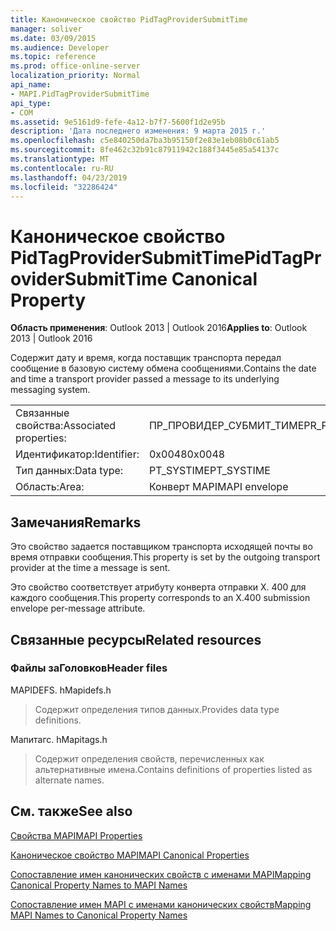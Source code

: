 ```yaml
---
title: Каноническое свойство PidTagProviderSubmitTime
manager: soliver
ms.date: 03/09/2015
ms.audience: Developer
ms.topic: reference
ms.prod: office-online-server
localization_priority: Normal
api_name:
- MAPI.PidTagProviderSubmitTime
api_type:
- COM
ms.assetid: 9e5161d9-fefe-4a12-b7f7-5600f1d2e95b
description: 'Дата последнего изменения: 9 марта 2015 г.'
ms.openlocfilehash: c5e840250da7ba3b95150f2e83e1eb08b0c61ab5
ms.sourcegitcommit: 8fe462c32b91c87911942c188f3445e85a54137c
ms.translationtype: MT
ms.contentlocale: ru-RU
ms.lasthandoff: 04/23/2019
ms.locfileid: "32286424"
---
```

# <a name="pidtagprovidersubmittime-canonical-property"></a><span data-ttu-id="6ccc4-103">Каноническое свойство PidTagProviderSubmitTime</span><span class="sxs-lookup"><span data-stu-id="6ccc4-103">PidTagProviderSubmitTime Canonical Property</span></span>

  
  
<span data-ttu-id="6ccc4-104">**Область применения**: Outlook 2013 | Outlook 2016</span><span class="sxs-lookup"><span data-stu-id="6ccc4-104">**Applies to**: Outlook 2013 | Outlook 2016</span></span> 
  
<span data-ttu-id="6ccc4-105">Содержит дату и время, когда поставщик транспорта передал сообщение в базовую систему обмена сообщениями.</span><span class="sxs-lookup"><span data-stu-id="6ccc4-105">Contains the date and time a transport provider passed a message to its underlying messaging system.</span></span>
  
|||
|:-----|:-----|
|<span data-ttu-id="6ccc4-106">Связанные свойства:</span><span class="sxs-lookup"><span data-stu-id="6ccc4-106">Associated properties:</span></span>  <br/> |<span data-ttu-id="6ccc4-107">ПР_ПРОВИДЕР_СУБМИТ_ТИМЕ</span><span class="sxs-lookup"><span data-stu-id="6ccc4-107">PR_PROVIDER_SUBMIT_TIME</span></span>  <br/> |
|<span data-ttu-id="6ccc4-108">Идентификатор:</span><span class="sxs-lookup"><span data-stu-id="6ccc4-108">Identifier:</span></span>  <br/> |<span data-ttu-id="6ccc4-109">0x0048</span><span class="sxs-lookup"><span data-stu-id="6ccc4-109">0x0048</span></span>  <br/> |
|<span data-ttu-id="6ccc4-110">Тип данных:</span><span class="sxs-lookup"><span data-stu-id="6ccc4-110">Data type:</span></span>  <br/> |<span data-ttu-id="6ccc4-111">PT_SYSTIME</span><span class="sxs-lookup"><span data-stu-id="6ccc4-111">PT_SYSTIME</span></span>  <br/> |
|<span data-ttu-id="6ccc4-112">Область:</span><span class="sxs-lookup"><span data-stu-id="6ccc4-112">Area:</span></span>  <br/> |<span data-ttu-id="6ccc4-113">Конверт MAPI</span><span class="sxs-lookup"><span data-stu-id="6ccc4-113">MAPI envelope</span></span>  <br/> |
   
## <a name="remarks"></a><span data-ttu-id="6ccc4-114">Замечания</span><span class="sxs-lookup"><span data-stu-id="6ccc4-114">Remarks</span></span>

<span data-ttu-id="6ccc4-115">Это свойство задается поставщиком транспорта исходящей почты во время отправки сообщения.</span><span class="sxs-lookup"><span data-stu-id="6ccc4-115">This property is set by the outgoing transport provider at the time a message is sent.</span></span>
  
<span data-ttu-id="6ccc4-116">Это свойство соответствует атрибуту конверта отправки X. 400 для каждого сообщения.</span><span class="sxs-lookup"><span data-stu-id="6ccc4-116">This property corresponds to an X.400 submission envelope per-message attribute.</span></span> 
  
## <a name="related-resources"></a><span data-ttu-id="6ccc4-117">Связанные ресурсы</span><span class="sxs-lookup"><span data-stu-id="6ccc4-117">Related resources</span></span>

### <a name="header-files"></a><span data-ttu-id="6ccc4-118">Файлы заГоловков</span><span class="sxs-lookup"><span data-stu-id="6ccc4-118">Header files</span></span>

<span data-ttu-id="6ccc4-119">MAPIDEFS. h</span><span class="sxs-lookup"><span data-stu-id="6ccc4-119">Mapidefs.h</span></span>
  
> <span data-ttu-id="6ccc4-120">Содержит определения типов данных.</span><span class="sxs-lookup"><span data-stu-id="6ccc4-120">Provides data type definitions.</span></span>
    
<span data-ttu-id="6ccc4-121">Мапитагс. h</span><span class="sxs-lookup"><span data-stu-id="6ccc4-121">Mapitags.h</span></span>
  
> <span data-ttu-id="6ccc4-122">Содержит определения свойств, перечисленных как альтернативные имена.</span><span class="sxs-lookup"><span data-stu-id="6ccc4-122">Contains definitions of properties listed as alternate names.</span></span>
    
## <a name="see-also"></a><span data-ttu-id="6ccc4-123">См. также</span><span class="sxs-lookup"><span data-stu-id="6ccc4-123">See also</span></span>



[<span data-ttu-id="6ccc4-124">Свойства MAPI</span><span class="sxs-lookup"><span data-stu-id="6ccc4-124">MAPI Properties</span></span>](mapi-properties.md)
  
[<span data-ttu-id="6ccc4-125">Каноническое свойство MAPI</span><span class="sxs-lookup"><span data-stu-id="6ccc4-125">MAPI Canonical Properties</span></span>](mapi-canonical-properties.md)
  
[<span data-ttu-id="6ccc4-126">Сопоставление имен канонических свойств с именами MAPI</span><span class="sxs-lookup"><span data-stu-id="6ccc4-126">Mapping Canonical Property Names to MAPI Names</span></span>](mapping-canonical-property-names-to-mapi-names.md)
  
[<span data-ttu-id="6ccc4-127">Сопоставление имен MAPI с именами канонических свойств</span><span class="sxs-lookup"><span data-stu-id="6ccc4-127">Mapping MAPI Names to Canonical Property Names</span></span>](mapping-mapi-names-to-canonical-property-names.md)

